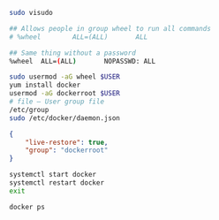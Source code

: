 ``` bash
sudo visudo
```

``` sh
## Allows people in group wheel to run all commands
# %wheel        ALL=(ALL)       ALL

## Same thing without a password
%wheel  ALL=(ALL)       NOPASSWD: ALL
```

``` bash
sudo usermod -aG wheel $USER
yum install docker
usermod -aG dockerroot $USER
# file – User group file
/etc/group 
sudo /etc/docker/daemon.json
```

``` json
{
    "live-restore": true,
    "group": "dockerroot"
}
```

``` bash
systemctl start docker
systemctl restart docker
exit
```
``` bash
docker ps
```


